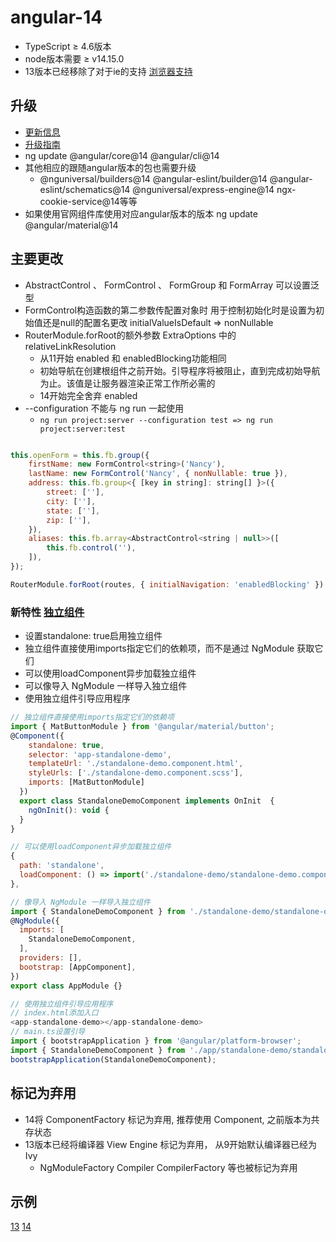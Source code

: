 # angular-14

- TypeScript ≥ 4.6版本
- node版本需要 ≥ v14.15.0
- 13版本已经移除了对于ie的支持 [浏览器支持](https://angular.cn/guide/browser-support)

## 升级

- [更新信息](https://angular.cn/guide/update-to-latest-version)
- [升级指南](https://update.angular.io/)
- ng update @angular/core@14 @angular/cli@14
- 其他相应的跟随angular版本的包也需要升级
  - @nguniversal/builders@14  @angular-eslint/builder@14 @angular-eslint/schematics@14 @nguniversal/express-engine@14 ngx-cookie-service@14等等
- 如果使用官网组件库使用对应angular版本的版本 ng update @angular/material@14

## 主要更改

- AbstractControl 、 FormControl 、 FormGroup 和 FormArray 可以设置泛型
- FormControl构造函数的第二参数传配置对象时 用于控制初始化时是设置为初始值还是null的配置名更改 initialValueIsDefault => nonNullable
- RouterModule.forRoot的额外参数 ExtraOptions 中的 relativeLinkResolution
  - 从11开始 enabled 和 enabledBlocking功能相同
  - 初始导航在创建根组件之前开始。引导程序将被阻止，直到完成初始导航为止。该值是让服务器渲染正常工作所必需的
  - 14开始完全舍弃 enabled
- --configuration 不能与 ng run 一起使用
  - `ng run project:server --configuration test => ng run project:server:test`

```js

this.openForm = this.fb.group({
    firstName: new FormControl<string>('Nancy'),
    lastName: new FormControl('Nancy', { nonNullable: true }),
    address: this.fb.group<{ [key in string]: string[] }>({
        street: [''],
        city: [''],
        state: [''],
        zip: [''],
    }),
    aliases: this.fb.array<AbstractControl<string | null>>([
        this.fb.control(''),
    ]),
});

RouterModule.forRoot(routes, { initialNavigation: 'enabledBlocking' })

```

### 新特性 [独立组件](https://angular.cn/guide/standalone-components#lazy-loading-a-standalone-component)

- 设置standalone: true启用独立组件
- 独立组件直接使用imports指定它们的依赖项，而不是通过 NgModule 获取它们
- 可以使用loadComponent异步加载独立组件
- 可以像导入 NgModule 一样导入独立组件
- 使用独立组件引导应用程序

```js
// 独立组件直接使用imports指定它们的依赖项
import { MatButtonModule } from '@angular/material/button';
@Component({
    standalone: true,
    selector: 'app-standalone-demo',
    templateUrl: './standalone-demo.component.html',
    styleUrls: ['./standalone-demo.component.scss'],
    imports: [MatButtonModule]
  })
  export class StandaloneDemoComponent implements OnInit  {
    ngOnInit(): void {
  }
}

// 可以使用loadComponent异步加载独立组件
{
  path: 'standalone',
  loadComponent: () => import('./standalone-demo/standalone-demo.component').then((mod) => mod.StandaloneDemoComponent),
},

// 像导入 NgModule 一样导入独立组件
import { StandaloneDemoComponent } from './standalone-demo/standalone-demo.component';
@NgModule({
  imports: [
    StandaloneDemoComponent,
  ],
  providers: [],
  bootstrap: [AppComponent],
})
export class AppModule {}

// 使用独立组件引导应用程序
// index.html添加入口
<app-standalone-demo></app-standalone-demo>
// main.ts设置引导
import { bootstrapApplication } from '@angular/platform-browser';
import { StandaloneDemoComponent } from './app/standalone-demo/standalone-demo.component';
bootstrapApplication(StandaloneDemoComponent);
```

## 标记为弃用

- 14将 ComponentFactory 标记为弃用, 推荐使用 Component, 之前版本为共存状态
- 13版本已经将编译器 View Engine 标记为弃用， 从9开始默认编译器已经为Ivy
  - NgModuleFactory Compiler CompilerFactory 等也被标记为弃用

## 示例

[13](https://keliyoo.github.io/demo/angular/angular-13/demo/dist/demo/)
[14](https://keliyoo.github.io/demo/angular/angular-14/demo/dist/demo/)
